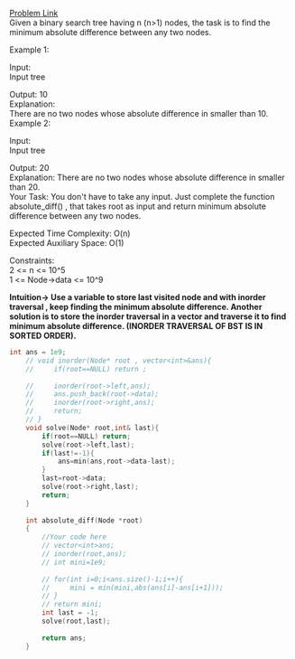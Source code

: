 [Problem Link](https://www.geeksforgeeks.org/problems/minimum-absolute-difference-in-bst-1665139652/1)<br>
Given a binary search tree having n (n>1) nodes, the task is to find the minimum absolute difference between any two nodes.<br>

Example 1:<br>

Input:<br>
Input tree<br>

Output:
10<br>
Explanation:<br>
There are no two nodes whose absolute difference in smaller than 10.<br>
Example 2:<br>

Input:<br>
Input tree<br>

Output:
20<br>
Explanation:
There are no two nodes whose absolute difference in smaller than 20.<br>
Your Task:
You don't have to take any input. Just complete the function absolute_diff() , that takes root as input and return minimum absolute difference between any two nodes.<br>

Expected Time Complexity: O(n)<br>
Expected Auxiliary Space: O(1)<br>

Constraints:<br>
2 <= n <= 10^5<br>
1 <= Node->data <= 10^9<br>

__Intuition-> Use a variable to store last visited node and with inorder traversal , keep finding the minimum absolute difference. Another solution is to store the inorder traversal in a vector and traverse it to find minimum absolute difference. (INORDER TRAVERSAL OF BST IS IN SORTED ORDER).__


```C++
int ans = 1e9;
    // void inorder(Node* root , vector<int>&ans){
    //     if(root==NULL) return ;
        
    //     inorder(root->left,ans);
    //     ans.push_back(root->data);
    //     inorder(root->right,ans);
    //     return;
    // }
    void solve(Node* root,int& last){
        if(root==NULL) return;
        solve(root->left,last);
        if(last!=-1){
            ans=min(ans,root->data-last);
        }
        last=root->data;
        solve(root->right,last);
        return;
    }
    
    int absolute_diff(Node *root)
    {
        //Your code here
        // vector<int>ans;
        // inorder(root,ans);
        // int mini=1e9;
        
        // for(int i=0;i<ans.size()-1;i++){
        //     mini = min(mini,abs(ans[i]-ans[i+1]));
        // }
        // return mini;
        int last = -1;
        solve(root,last);
        
        return ans;
    }
```
